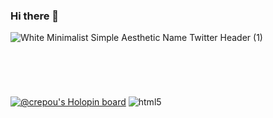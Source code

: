 ### Hi there 👋
![White Minimalist Simple Aesthetic Name Twitter Header (1)](https://github.com/ChrRepou/ChrRepou/assets/54071776/08c41feb-bb3f-41d6-a394-e28e7c4fb409)
[![@crepou's Holopin board](https://holopin.io/api/user/board?user=crepou)](https://holopin.io/@crepou)
![html5](https://github.com/ChrRepou/ChrRepou/assets/54071776/02d0c0f8-c488-4409-a10a-7ca9c273db5f)<svg width="100" height="100" viewBox="0 0 5 5" xmlns="http://www.w3.org/2000/svg"></svg>

<!--
**ChrRepou/ChrRepou** is a ✨ _special_ ✨ repository because its `README.md` (this file) appears on your GitHub profile.

Here are some ideas to get you started:

- 🔭 I’m currently working on ...
- 🌱 I’m currently learning ...
- 👯 I’m looking to collaborate on ...
- 🤔 I’m looking for help with ...
- 💬 Ask me about ...
- 📫 How to reach me: ...
- 😄 Pronouns: ...
- ⚡ Fun fact: ...
-->
